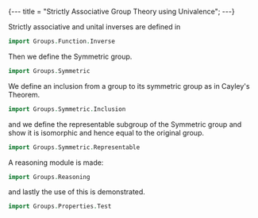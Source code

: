 {---
title = "Strictly Associative Group Theory using Univalence";
---}

<!--
```agda
{-# OPTIONS --safe --cubical #-}
```
-->

Strictly associative and unital inverses are defined in

```agda
import Groups.Function.Inverse
```

Then we define the Symmetric group.

```agda
import Groups.Symmetric
```

We define an inclusion from a group to its symmetric group as in Cayley's Theorem.

```agda
import Groups.Symmetric.Inclusion
```

and we define the representable subgroup of the Symmetric group and show it is isomorphic and hence equal to the original group.

```agda
import Groups.Symmetric.Representable
```

A reasoning module is made:

```agda
import Groups.Reasoning
```

and lastly the use of this is demonstrated.

```agda
import Groups.Properties.Test
```
